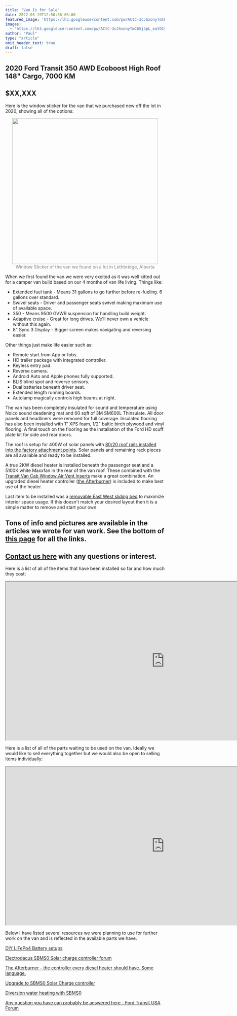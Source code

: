 ```yaml
---
title: "Van Is for Sale"
date: 2022-05-19T12:50:56-05:00
featured_image: 'https://lh3.googleusercontent.com/pw/ACtC-3cJSxonyTmC65j3pL_eatOCylb8hDs8eO-xYOu2Wk6OKGJAgpsq8v3bbuEbdECkQ5kTNJcxBT3KFz_0Y9pICwUPiinObhhm7uMp4JsM4-WsDLmMCdsvwsxiDby-62rkAxtQn0AkLeMgB-4qCVBuceAoPg=w1210-h908-no'
images:
  - 'https://lh3.googleusercontent.com/pw/ACtC-3cJSxonyTmC65j3pL_eatOCylb8hDs8eO-xYOu2Wk6OKGJAgpsq8v3bbuEbdECkQ5kTNJcxBT3KFz_0Y9pICwUPiinObhhm7uMp4JsM4-WsDLmMCdsvwsxiDby-62rkAxtQn0AkLeMgB-4qCVBuceAoPg=w1210-h908-no'
author: "Paul"
type: "article"
omit_header_text: true
draft: false
---
```

## 2020 Ford Transit 350 AWD Ecoboost High Roof 148" Cargo, 7000 KM

## $XX,XXX

Here is the window sticker for the van that we purchased new off the lot in 2020, showing all of the options:

<div style="text-align: center">
  <a style="display:inline-block;text-decoration:none;color: grey;" href="https://photos.google.com/share/AF1QipO-0rET7XafecISfWb_1cuW2bY9RzO3vEmhvtBrr3Jx-A-tkV5uajVaanHs-YAJXg/photo/AF1QipMGSXEO40glYfd8VwpWv3DVRNr3mKAwOqwG0ZyY?key=c2lmY3NBczBtaVBZRy1XT3FTZUNiRUpoNmJNY3R3" target="_blank"><img loading="lazy" src="https://lh3.googleusercontent.com/pw/ACtC-3d0s7J33WX1t3valQosCU606JCWHfaPe16yBxXAnmLJ3UP-ZiVib1y8PwKyl9OsvWqTb7gR-Vf9ZVqD1EBK_Kmpkwt-zIXeuOzaGareHAkK2IM-ZcPJYgnX-mL8s2-foz1ge7my02aVeB5lfRe-Q8sYug=w460-no" width="460" /><div>Window Sticker of the van we found on a lot in Lethbridge, Alberta</div></a> 
</div>

When we first found the van we were very excited as it was well kitted out for a camper van build based on our 4 months of van life living.  Things like:
- Extended fuel tank - Means 31 gallons to go further before re-fueling.  6 gallons over standard.
- Swivel seats - Driver and passenger seats swivel making maximum use of available space.
- 350 - Means 9500 GVWR suspension for handling build weight.
- Adaptive cruise - Great for long drives.  We'll never own a vehicle without this again.
- 8" Sync 3 Display - Bigger screen makes navigating and reversing easier.

Other things just make life easier such as:
- Remote start from App or fobs.
- HD trailer package with integrated controller.
- Keyless entry pad.
- Reverse camera.
- Android Auto and Apple phones fully supported.
- BLIS blind spot and reverse sensors.
- Dual batteries beneath driver seat.
- Extended length running boards.
- Autolamp magically controls high beams at night.


The van has been completely insulated for sound and temperature using Noico sound deadening mat and 60 sqft of 3M SM600L Thinsulate.  All door panels and headliners were removed for full coverage.  Insulated flooring has also been installed with 1" XPS foam, 1/2" baltic birch plywood and vinyl flooring.  A final touch on the flooring as the installation of the Ford HD scuff plate kit for side and rear doors.

The roof is setup for 400W of solar panels with [80/20 roof rails installed into the factory attachment points](https://carryonrtw.com/van-life/roof-racks/).  Solar panels and remaining rack pieces are all available and ready to be installed.

A true 2KW diesel heater is installed beneath the passenger seat and a 5100K white Maxxfan in the rear of the van roof.  These combined with the [Transit Van Cab Window Air Vent Inserts](https://vanupgrades.com/products/transit-van-cab-window-air-vent-inserts) make a great combination.  An upgraded diesel heater controller ([the Afterburner](http://www.mrjones.id.au/afterburner/)) is included to make best use of the heater.

Last item to be installed was a [removable East West sliding bed](http://carryonrtw.com/van-life/east-west-sliding-bed/) to maximize interior space usage.  If this doesn't match your desired layout then it is a simple matter to remove and start your own.

## Tons of info and pictures are available in the articles we wrote for van work.  See the bottom of [this page](https://carryonrtw.com/van-life/) for all the links.

## [Contact us here](https://carryonrtw.com/contact/) with any questions or interest.

Here is a list of all of the items that have been installed so far and how much they cost:

<iframe width=1000 and height=500 src="https://docs.google.com/spreadsheets/d/e/2PACX-1vROUwgLD9M6rItGVVl79fNYhUxwUkUyYnTiaf-giGuXUml0Tm5IGzQi1HZdsf96HqJNBPsQe0AQexNC/pubhtml?gid=0&amp;single=true&amp;widget=true&amp;headers=false"></iframe>

Here is a list of all of the parts waiting to be used on the van.  Ideally we would like to sell everything together but we would also be open to selling items individually:

<iframe width=1000 and height=500 src="https://docs.google.com/spreadsheets/d/e/2PACX-1vSW9tvHHkRmRuaptpPDkAwvb3bXHNZcQfpeiV37aRiofiFt9x29ywmsmYiFxm8gVtDT1l5wnS5lnGs2/pubhtml?gid=0&amp;single=true&amp;widget=true&amp;headers=false"></iframe>

Below I have listed several resources we were planning to use for further work on the van and is reflected in the available parts we have.

[DIY LiFePo4 Battery setups](https://diysolarforum.com/forums/diy-lifepo4-battery-banks.22/)

[Electrodacus SBMS0 Solar charge controller forum](https://groups.google.com/g/electrodacus)

[The Afterburner - the controller every diesel heater should have.  Some language.](https://youtu.be/R1Vyez4pUs0)

[Upgrade to SBMS0 Solar Charge controller](https://youtu.be/SjirUYghQSA)

[Diversion water heating with SBMS0](https://youtu.be/TGMZ7bM-Kow)

[Any question you have can probably be answered here - Ford Transit USA Forum](https://www.fordtransitusaforum.com/forums/)